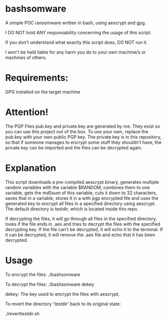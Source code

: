 # bashsomware
A simple POC ransomware written in bash, using aescrypt and gpg.

I DO NOT hold ANY responsability concerning the usage of this script.

If you don't understand what exactly this script does, DO NOT run it.

I won't be held liable for any harm you do to your own machine/s or machines of others.

# Requirements:
GPG installed on the target machine

# Attention!
The PGP Files pub.key and private.key are generated by me. They exist so you can use this project out of the box.
To use your own, replace the pub.key with your own public PGP key.
The private.key is in this repository, so that if someone manages to encrypt some stuff they shouldn't have, the private key can be imported and the files can be decrypted again.

# Explanation

This script downloads a pre-compiled aescrypt binary, generates multiple random variables with the variable $RANDOM, combines them to one variable, gets the md5sum of this variable, cuts it down to 32 characters, saves that in a variable, stores it in a with pgp encrypted file and uses the generated key to encrypt all files in a specified directory using aescrypt. The default directory is testdir, which is located inside this repo.

If decrypting the files, it will go through all files in the specified directory, looks if the file ends in .aes and tries to decrypt the files with the specified decrypting key. If the file can't be decrypted, it will echo it to the terminal. If it can be decrypted, it will remove the .aes file and echo that it has been decrypted.

# Usage

To encrypt the files:
./bashsomware

To decrypt the files:
./bashsomware dekey

dekey: The key used to encrypt the files with aescrypt.

To revert the directory 'testdir' back to its original state:

./reverttestdir.sh
